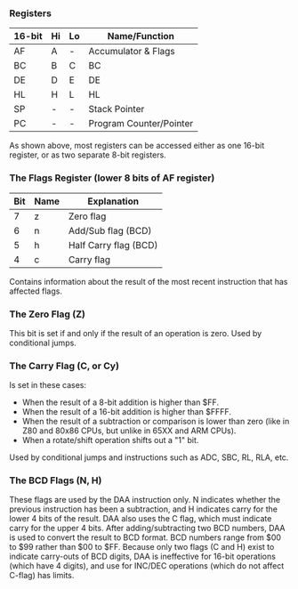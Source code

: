 ### Registers

16-bit |Hi |Lo | Name/Function
-------|---|---|--------------
   AF  | A | - | Accumulator & Flags
   BC  | B | C | BC
   DE  | D | E | DE
   HL  | H | L | HL
   SP  | - | - | Stack Pointer
   PC  | - | - | Program Counter/Pointer

As shown above, most registers can be accessed either as one 16-bit
register, or as two separate 8-bit registers.

### The Flags Register (lower 8 bits of AF register)

Bit | Name | Explanation
----|------|-------
  7 |   z  | Zero flag
  6 |   n  | Add/Sub flag (BCD)
  5 |   h  | Half Carry flag (BCD)
  4 |   c  | Carry flag

Contains information about the result of the most recent instruction that has affected
flags.

### The Zero Flag (Z)

This bit is set if and only if the result of an operation is zero. Used by conditional jumps.

### The Carry Flag (C, or Cy)

Is set in these cases:
- When the result of a 8-bit addition is higher than $FF.
- When the result of a 16-bit addition is higher than $FFFF.
- When the result of a subtraction or comparison
is lower than zero (like in Z80 and 80x86 CPUs, but unlike in
65XX and ARM CPUs).
- When a rotate/shift operation shifts out a \"1\" bit.

Used by conditional jumps and
instructions such as ADC, SBC, RL, RLA, etc.

### The BCD Flags (N, H)

These flags are used by the DAA instruction only. N indicates
whether the previous instruction has been a subtraction,
and H indicates carry for the lower 4 bits of the result. DAA also uses the C flag,
which must indicate carry for the upper 4 bits. After adding/subtracting two
BCD numbers, DAA is used to convert the result to BCD format. BCD
numbers range from $00 to $99 rather than $00 to $FF. Because only two flags
(C and H) exist to indicate carry-outs of BCD digits, DAA is ineffective for
16-bit operations (which have 4 digits), and use for INC/DEC operations
(which do not affect C-flag) has limits.

